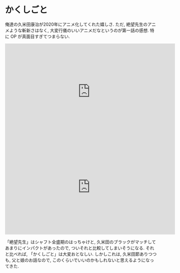 # かくしごと

俺達の久米田康治が2020年にアニメ化してくれた嬉しさ.
ただ, 絶望先生のアニメような斬新さはなく, 大変行儀のいいアニメだなというのが第一話の感想.
特に OP が真面目すぎてつまらない.

<iframe width="560" height="315" src="https://www.youtube.com/embed/f8p9_r2w98g" frameborder="0" allow="accelerometer; autoplay; encrypted-media; gyroscope; picture-in-picture" allowfullscreen></iframe>

<iframe width="560" height="315" src="https://www.youtube.com/embed/tOv4k7wmzoE" frameborder="0" allow="accelerometer; autoplay; encrypted-media; gyroscope; picture-in-picture" allowfullscreen></iframe>

「絶望先生」はシャフト全盛期のはっちゃけと, 久米田のブラックがマッチしてあまりにインパクトがあったので, ついそれと比較してしまいそうになる.
それと比べれば, 「かくしごと」は大変おとなしい.
しかしこれは, 久米田節ありつつも, 父と娘のお話なので, このくらいでいいのかもしれないと思えるようになってきた.
